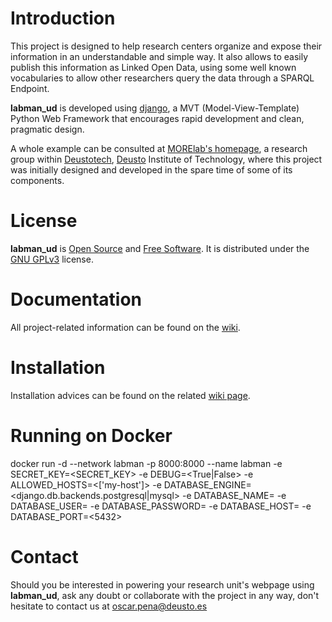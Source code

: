 # Introduction

This project is designed to help research centers organize and expose their information in an understandable and simple way. It also allows to easily publish this information as Linked Open Data, using some well known vocabularies to allow other researchers query the data through a SPARQL Endpoint.

**labman_ud** is developed using [django](https://www.djangoproject.com/), a MVT (Model-View-Template) Python Web Framework that encourages rapid development and clean, pragmatic design.

A whole example can be consulted at [MORElab's homepage](http://www.morelab.deusto.es/), a research group within [Deustotech](http://www.deustotech.deusto.es/), [Deusto](http://www.deusto.es/) Institute of Technology, where this project was initially designed and developed in the spare time of some of its components.

# License

**labman_ud** is [Open Source](http://opensource.org/osd) and [Free Software](http://www.gnu.org/philosophy/free-sw.html). It is distributed under the [GNU GPLv3](http://www.gnu.org/copyleft/gpl.html) license.

# Documentation

All project-related information can be found on the [wiki](https://github.com/OscarPDR/labman_ud/wiki).

# Installation

Installation advices can be found on the related [wiki page](https://github.com/OscarPDR/labman_ud/wiki/Installation).

# Running on Docker

docker run -d --network labman -p 8000:8000 --name labman -e SECRET_KEY=<SECRET_KEY> -e DEBUG=<True|False> -e ALLOWED_HOSTS=<['my-host']> -e DATABASE_ENGINE=<django.db.backends.postgresql|mysql> -e DATABASE_NAME=<labman> -e DATABASE_USER=<labman> -e DATABASE_PASSWORD=<labmanpassword> -e DATABASE_HOST=<localhost> -e DATABASE_PORT=<5432>

# Contact

Should you be interested in powering your research unit's webpage using **labman_ud**, ask any doubt or collaborate with the project in any way, don't hesitate to contact us at [oscar.pena@deusto.es](mailto:oscar.pena@deusto.es)

